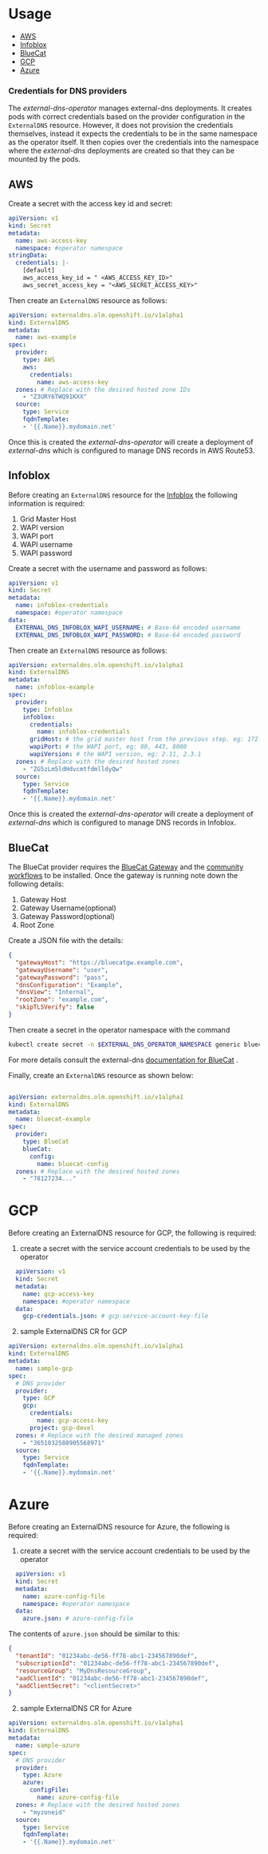 # Usage

- [AWS](#aws)
- [Infoblox](#infoblox)
- [BlueCat](#bluecat)
- [GCP](#gcp)
- [Azure](#azure)

### Credentials for DNS providers

The _external-dns-operator_ manages external-dns deployments. It creates pods with correct credentials based on the
provider configuration in the `ExternalDNS` resource. However, it does not provision the credentials themselves, instead
it expects the credentials to be in the same namespace as the operator itself. It then copies over the credentials into
the namespace where the _external-dns_ deployments are created so that they can be mounted by the pods.

## AWS

Create a secret with the access key id and secret:

```yaml
apiVersion: v1
kind: Secret
metadata:
  name: aws-access-key
  namespace: #operator namespace
stringData:
  credentials: |-
    [default]
    aws_access_key_id = " <AWS_ACCESS_KEY_ID>"
    aws_secret_access_key = "<AWS_SECRET_ACCESS_KEY>"
```

Then create an `ExternalDNS` resource as follows:

```yaml
apiVersion: externaldns.olm.openshift.io/v1alpha1
kind: ExternalDNS
metadata:
  name: aws-example
spec:
  provider:
    type: AWS
    aws:
      credentials:
        name: aws-access-key
  zones: # Replace with the desired hosted zone IDs
    - "Z3URY6TWQ91KXX"
  source:
    type: Service
    fqdnTemplate:
    - '{{.Name}}.mydomain.net'
```

Once this is created the _external-dns-operator_ will create a deployment of _external-dns_ which is configured to
manage DNS records in AWS Route53.

## Infoblox

Before creating an `ExternalDNS` resource for the [Infoblox](https://www.infoblox.com/wp-content/uploads/infoblox-deployment-infoblox-rest-api.pdf)
the following information is required:

1. Grid Master Host
2. WAPI version
3. WAPI port
4. WAPI username
5. WAPI password

Create a secret with the username and password as follows:

```yaml
apiVersion: v1
kind: Secret
metadata:
  name: infoblox-credentials
  namespace: #operator namespace
data:
  EXTERNAL_DNS_INFOBLOX_WAPI_USERNAME: # Base-64 encoded username
  EXTERNAL_DNS_INFOBLOX_WAPI_PASSWORD: # Base-64 encoded password
```

Then create an `ExternalDNS` resource as follows:

```yaml
apiVersion: externaldns.olm.openshift.io/v1alpha1
kind: ExternalDNS
metadata:
  name: infoblox-example
spec:
  provider:
    type: Infoblox
    infoblox:
      credentials:
        name: infoblox-credentials
      gridHost: # the grid master host from the previous step. eg: 172.26.1.200
      wapiPort: # the WAPI port, eg: 80, 443, 8080
      wapiVersion: # the WAPI version, eg: 2.11, 2.3.1
  zones: # Replace with the desired hosted zones
    - "ZG5zLm5ldHdvcmtfdmlldyQw"
  source:
    type: Service
    fqdnTemplate:
    - '{{.Name}}.mydomain.net'
```

Once this is created the _external-dns-operator_ will create a deployment of _external-dns_ which is configured to
manage DNS records in Infoblox.

## BlueCat

The BlueCat provider requires
the [BlueCat Gateway](https://docs.bluecatnetworks.com/r/Gateway-Installation-Guide/Installing-BlueCat-Gateway/20.3.1)
and the [community workflows](https://github.com/bluecatlabs/gateway-workflows) to be installed. Once the gateway is
running note down the following details:

1. Gateway Host
2. Gateway Username(optional)
3. Gateway Password(optional)
4. Root Zone

Create a JSON file with the details:

```json
{
  "gatewayHost": "https://bluecatgw.example.com",
  "gatewayUsername": "user",
  "gatewayPassword": "pass",
  "dnsConfiguration": "Example",
  "dnsView": "Internal",
  "rootZone": "example.com",
  "skipTLSVerify": false
}
```

Then create a secret in the operator namespace with the command

```bash
kubectl create secret -n $EXTERNAL_DNS_OPERATOR_NAMESPACE generic bluecat-config --from-file ~/bluecat.json
```

For more details consult the
external-dns [documentation for BlueCat](https://github.com/kubernetes-sigs/external-dns/blob/master/docs/tutorials/bluecat.md)
.

Finally, create an `ExternalDNS` resource as shown below:

```yaml

apiVersion: externaldns.olm.openshift.io/v1alpha1
kind: ExternalDNS
metadata:
  name: bluecat-example
spec:
  provider:
    type: BlueCat
    blueCat:
      config:
        name: bluecat-config
  zones: # Replace with the desired hosted zones
    - "78127234..."
```

# GCP

Before creating an ExternalDNS resource for GCP, the following is required:

1. create a secret with the service account credentials to be used by the operator

```yaml
  apiVersion: v1
  kind: Secret
  metadata:
    name: gcp-access-key
    namespace: #operator namespace
  data:
    gcp-credentials.json: # gcp-service-account-key-file
```

2. sample ExternalDNS CR for GCP

```yaml
apiVersion: externaldns.olm.openshift.io/v1alpha1
kind: ExternalDNS
metadata:
  name: sample-gcp
spec:
  # DNS provider
  provider:
    type: GCP
    gcp:
      credentials:
        name: gcp-access-key
      project: gcp-devel
  zones: # Replace with the desired managed zones
    - "3651032588905568971"
  source:
    type: Service
    fqdnTemplate:
    - '{{.Name}}.mydomain.net'
```

# Azure

Before creating an ExternalDNS resource for Azure, the following is required:

1. create a secret with the service account credentials to be used by the operator

```yaml
  apiVersion: v1
  kind: Secret
  metadata:
    name: azure-config-file
    namespace: #operator namespace
  data:
    azure.json: # azure-config-file
```

The contents of `azure.json` should be similar to this:

```json
{
  "tenantId": "01234abc-de56-ff78-abc1-234567890def",
  "subscriptionId": "01234abc-de56-ff78-abc1-234567890def",
  "resourceGroup": "MyDnsResourceGroup",
  "aadClientId": "01234abc-de56-ff78-abc1-234567890def",
  "aadClientSecret": "<clientSecret>"
}
```

2. sample ExternalDNS CR for Azure

```yaml
apiVersion: externaldns.olm.openshift.io/v1alpha1
kind: ExternalDNS
metadata:
  name: sample-azure
spec:
  # DNS provider
  provider:
    type: Azure
    azure:
      configFile:
        name: azure-config-file
  zones: # Replace with the desired hosted zones
    - "myzoneid"
  source:
    type: Service
    fqdnTemplate:
    - '{{.Name}}.mydomain.net'
```
